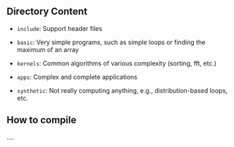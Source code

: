 
## Directory Content
- `include`: Support header files

- `basic`: Very simple programs, such as simple loops or finding the maximum of an array
- `kernels`: Common algorithms of various complexity (sorting, fft, etc.)
- `apps`: Complex and complete applications
- `synthetic`: Not really computing anything, e.g., distribution-based loops, etc.

## How to compile
....
